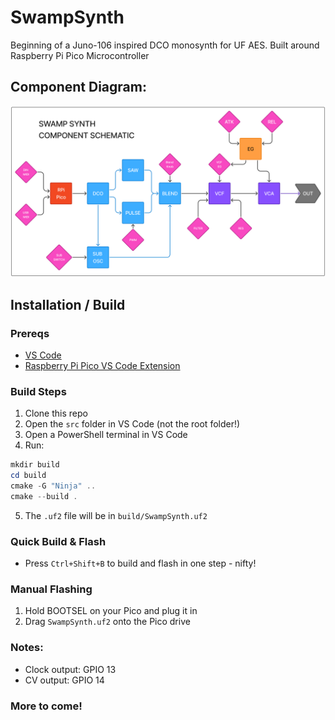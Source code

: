 # SwampSynth
Beginning of a Juno-106 inspired DCO monosynth for UF AES. Built around Raspberry Pi Pico Microcontroller

## Component Diagram:
![Component Diagram](img/component_diagram.png "a title")

## Installation / Build

### Prereqs
- [VS Code](https://code.visualstudio.com/)
- [Raspberry Pi Pico VS Code Extension](https://marketplace.visualstudio.com/items?itemName=raspberry-pi.raspberry-pi-pico)

### Build Steps
1. Clone this repo
2. Open the `src` folder in VS Code (not the root folder!)
3. Open a PowerShell terminal in VS Code
4. Run:
```powershell
mkdir build
cd build
cmake -G "Ninja" ..
cmake --build .
```
5. The `.uf2` file will be in `build/SwampSynth.uf2`

### Quick Build & Flash
- Press `Ctrl+Shift+B` to build and flash in one step - nifty!

### Manual Flashing
1. Hold BOOTSEL on your Pico and plug it in
2. Drag `SwampSynth.uf2` onto the Pico drive

### Notes:
- Clock output: GPIO 13
- CV output: GPIO 14

### More to come!

